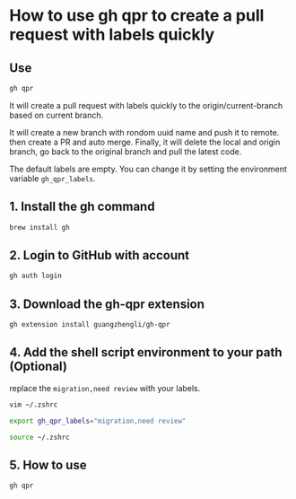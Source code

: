 # How to use gh qpr to create a pull request with labels quickly

## Use

```bash
gh qpr
```

It will create a pull request with labels quickly to the origin/current-branch based on current branch.

It will create a new branch with rondom uuid name and push it to remote. then create a PR and auto merge. Finally, it will delete the local and origin branch, go back to the original branch and pull the latest code.

The default labels are empty. You can change it by setting the environment variable `gh_qpr_labels`.


## 1. Install the gh command

```bash
brew install gh
```

## 2. Login to GitHub with account

```bash
gh auth login
```

## 3. Download the gh-qpr extension

```bash
gh extension install guangzhengli/gh-qpr
```

## 4. Add the shell script environment to your path (Optional)

replace the `migration,need review` with your labels.

```bash
vim ~/.zshrc
```

```bash
export gh_qpr_labels="migration,need review"
```

```bash
source ~/.zshrc
```

## 5. How to use

```bash
gh qpr
```


